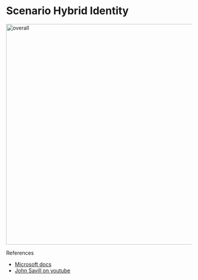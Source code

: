 # Scenario Hybrid Identity

<img src="../img/Native-Kerberos-AzureAD.png" alt="overall" width="600"/>

References
* [Microsoft docs](https://learn.microsoft.com/en-us/azure/storage/files/storage-files-identity-auth-hybrid-identities-enable?tabs=azure-portal#prerequisites)
* [John Savill on youtube](https://www.youtube.com/watch?v=fevwz8O954A)